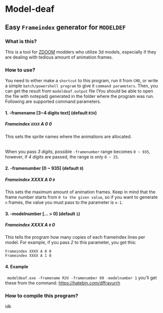 # Model-deaf

## Easy `Frameindex` generator for `MODELDEF`
### What is this?
This is a tool for [ZDOOM](https://zdoom.org/) modders who utilize 3d models, especially if they are dealing with tedious amount of animation frames.
### How to use?
You need to either make a ``shortcut`` to this program, run it from `CMD`, or write a simple `batch/powershell program` to give it `command parameters`. Then, you can get the result from ``modeldeaf.output`` file (You should be able to open the file with notepad) generated in the folder where the program was run. Following are supported command parameters.
#### 1. -framename [3~4 digits text] (default `R3V`)
##### Frameindex `XXXX` A 0 0 


This sets the sprite names where the animations are allocated.
###### 
When you pass _3 digits_, possible ``-framenumber`` range becomes ``0 ~ 935``, however, if _4 digits_ are passed, the range is only ``0 ~ 25``.

#### 2. -framenumber [0 ~ 935] (default `0`)
##### Frameindex XXXX A 0 `0`
This sets the maximum amount of animation frames. Keep in mind that the frame number starts from `0 to the given value`, so if you want to generate `n` frames, the value you must pass to the parameter is `n-1`.

#### 3. -modelnumber [... > 0] (default `1`)
##### Frameindex XXXX A `0` 0
This tells the program how many copies of each frameindex lines per model. For example, if you pass _2_ to this parameter, you get this:
```
Frameindex XXXX A 0 0
Frameindex XXXX A 1 0
```
#### 4. Example
``
modeldeaf.exe -framename R3V -framenumber 69 -modelnumber 1``
you'll get these from the command:
[](https://hatebin.com/dffrayurrh)https://hatebin.com/dffrayurrh
### How to compile this program?
idk




